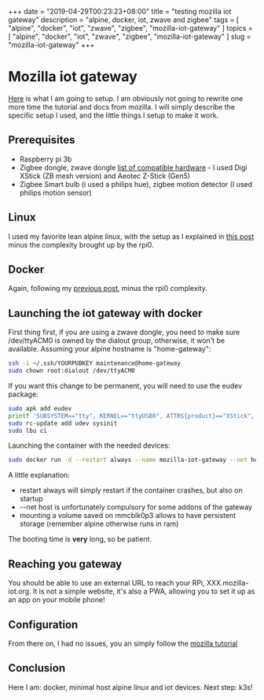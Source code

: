 +++
date = "2019-04-29T00:23:23+08:00"
title = "testing mozilla iot gateway"
description = "alpine, docker, iot, zwave and zigbee"
tags = [ "alpine", "docker", "iot", "zwave", "zigbee", "mozilla-iot-gateway" ]
topics = [ "alpine", "docker", "iot", "zwave", "zigbee", "mozilla-iot-gateway" ]
slug = "mozilla-iot-gateway"
+++

# Mozilla iot gateway

[Here](https://iot.mozilla.org/gateway/) is what I am going to setup.
I am obviously not going to rewrite one more time the tutorial and docs from mozilla.
I will simply describe the specific setup I used, and the little things I setup to make it work.

## Prerequisites

- Raspberry pi 3b
- Zigbee dongle, zwave dongle [list of compatible hardware](https://github.com/mozilla-iot/wiki/wiki/Supported-Hardware) - I used Digi XStick (ZB mesh version) and Aeotec Z-Stick (Gen5)
- Zigbee Smart bulb (i used a philips hue), zigbee motion detector (I used philips motion sensor)

## Linux

I used my favorite lean alpine linux, with the setup as I explained in [this post](https://vincentserpoul.github.io/post/alpine-linux-rpi0/) minus the complexity brought up by the rpi0.

## Docker

Again, following my [previous post](https://vincentserpoul.github.io/post/alpine-linux-rpi0-docker/), minus the rpi0 complexity.

## Launching the iot gateway with docker

First thing first, if you are using a zwave dongle, you need to make sure /dev/ttyACM0 is owned by the dialout group, otherwise, it won't be available.
Assuming your alpine hostname is "home-gateway":

```bash
ssh -i ~/.ssh/YOURPUBKEY maintenance@home-gateway
sudo chown root:dialout /dev/ttyACM0
```

If you want this change to be permanent, you will need to use the eudev package:

```bash
sudo apk add eudev
printf 'SUBSYSTEM=="tty", KERNEL=="ttyUSB0", ATTRS{product}=="XStick", GROUP="dialout"\n\nSUBSYSTEM=="tty", KERNEL=="ttyACM0", ATTRS{product}=="DWC OTG Controller", GROUP="dialout"\n' | sudo tee -a /etc/udev/rules.d/90-tty.rules > /dev/null
sudo rc-update add udev sysinit
sudo lbu ci
```

Launching the container with the needed devices:

```bash
sudo docker run -d --restart always --name mozilla-iot-gateway --net host -v /media/mmcblk0p3/mozilla-iot-gateway:/home/node/.mozilla-iot mozillaiot/gateway:arm
```

A little explanation:

- restart always will simply restart if the container crashes, but also on startup
- --net host is unfortunately compulsory for some addons of the gateway
- mounting a volume saved on mmcblk0p3 allows to have persistent storage (remember alpine otherwise runs in ram)

The booting time is **very** long, so be patient.

## Reaching you gateway

You should be able to use an external URL to reach your RPi, XXX.mozilla-iot.org.
It is not a simple website, it's also a PWA, allowing you to set it up as an app on your mobile phone!

## Configuration

From there on, I had no issues, you an simply follow the [mozilla tutorial](https://iot.mozilla.org/docs/gateway-user-guide.html)

## Conclusion

Here I am: docker, minimal host alpine linux and iot devices.
Next step: k3s!
